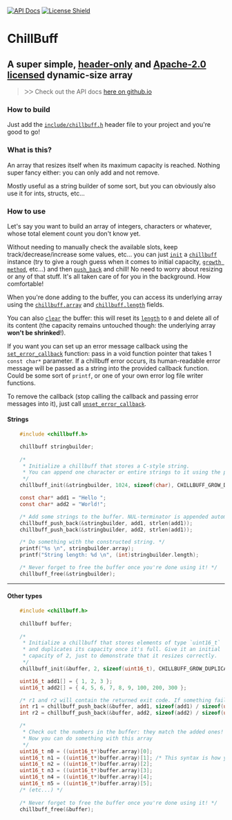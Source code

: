 [![API Docs](https://img.shields.io/badge/api-docs-informational.svg)](https://glitchedpolygons.github.io/chillbuff/chillbuff_8h.html)
[![License Shield](https://img.shields.io/badge/license-Apache--2.0-orange)](https://github.com/GlitchedPolygons/chillbuff/blob/master/LICENSE)

# ChillBuff
## A super simple, [header-](https://github.com/GlitchedPolygons/chillbuff/blob/master/include/chillbuff.h)[only](https://en.wikipedia.org/wiki/Header-only) and [Apache-2.0 licensed](https://github.com/GlitchedPolygons/chillbuff/blob/master/LICENSE) dynamic-size array

> ᐳᐳ  Check out the API docs [here on github.io](https://glitchedpolygons.github.io/chillbuff/chillbuff_8h.html)

### How to build

Just add the [`include/chillbuff.h`](https://github.com/GlitchedPolygons/chillbuff/blob/master/include/chillbuff.h) header file to your project and you're good to go!

### What is this?

An array that resizes itself when its maximum capacity is reached. Nothing super fancy either: you can only add and not remove. 

Mostly useful as a string builder of some sort, but you can obviously also use it for ints, structs, etc...

### How to use

Let's say you want to build an array of integers, characters or whatever, whose total element count you don't know yet. 
 
Without needing to manually check the available slots, keep track/decrease/increase some values, etc... you can just [`init`](https://glitchedpolygons.github.io/chillbuff/chillbuff_8h.html#a844e0218ca5032f0daa183b7d54ab7ef) a [`chillbuff`](https://glitchedpolygons.github.io/chillbuff/structchillbuff.html) instance (try to give a rough guess when it comes to initial capacity, [`growth method`](https://glitchedpolygons.github.io/chillbuff/chillbuff_8h.html#a97927f423ae597adaf00d6636d953c4d), etc...) and then [`push_back`](https://glitchedpolygons.github.io/chillbuff/chillbuff_8h.html#ace76acc79c303bbe52210d6ba7765b43) and chill! No need to worry about resizing or any of that stuff. It's all taken care of for you in the background. How comfortable!

When you're done adding to the buffer, you can access its underlying array using the [`chillbuff.array`](https://glitchedpolygons.github.io/chillbuff/structchillbuff.html#ac8c010be0c6998052548372f7d33e614) and [`chillbuff.length`](https://glitchedpolygons.github.io/chillbuff/structchillbuff.html#a8920604755c2669c46a9c28d42c19b4a) fields.
 
You can also [`clear`](https://glitchedpolygons.github.io/chillbuff/chillbuff_8h.html#a8882aaee3d6540ba9c87e520ce3eb1fc) the buffer: this will reset its [`length`](https://glitchedpolygons.github.io/chillbuff/structchillbuff.html#a8920604755c2669c46a9c28d42c19b4a) to `0` and delete all of its content (the capacity remains untouched though: the underlying array **won't be shrinked**!).

If you want you can set up an error message callback using the [`set_error_callback`](https://glitchedpolygons.github.io/chillbuff/chillbuff_8h.html#a97a3a7a54756cdd4ecf7357e3f30412f) function: pass in a void function pointer that takes 1 `const char*` parameter. If a chillbuff error occurs, its human-readable error message will be passed as a string into the provided callback function. Could be some sort of `printf`, or one of your own error log file writer functions. 

To remove the callback (stop calling the callback and passing error messages into it), just call [`unset_error_callback`](https://glitchedpolygons.github.io/chillbuff/chillbuff_8h.html#ac6713a05d7aaf6afb19bf254a9159408).

#### Strings

```C
    #include <chillbuff.h>

    chillbuff stringbuilder;
    
    /* 
     * Initialize a chillbuff that stores a C-style string. 
     * You can append one character or entire strings to it using the push_back function!
     */
    chillbuff_init(&stringbuilder, 1024, sizeof(char), CHILLBUFF_GROW_DUPLICATIVE);

    const char* add1 = "Hello ";
    const char* add2 = "World!";

    /* Add some strings to the buffer. NUL-terminator is appended automatically. */
    chillbuff_push_back(&stringbuilder, add1, strlen(add1));
    chillbuff_push_back(&stringbuilder, add2, strlen(add1));

    /* Do something with the constructed string. */
    printf("%s \n", stringbuilder.array);
    printf("String length: %d \n", (int)stringbuilder.length);

    /* Never forget to free the buffer once you're done using it! */
    chillbuff_free(&stringbuilder);
```
 
---

#### Other types

```C
    #include <chillbuff.h>
    
    chillbuff buffer;
    
    /* 
     * Initialize a chillbuff that stores elements of type `uint16_t` 
     * and duplicates its capacity once it's full. Give it an initial 
     * capacity of 2, just to demonstrate that it resizes correctly.
     */
    chillbuff_init(&buffer, 2, sizeof(uint16_t), CHILLBUFF_GROW_DUPLICATIVE);

    uint16_t add1[] = { 1, 2, 3 };
    uint16_t add2[] = { 4, 5, 6, 7, 8, 9, 100, 200, 300 };

    /* r1 and r2 will contain the returned exit code. If something fails, that is >0 */
    int r1 = chillbuff_push_back(&buffer, add1, sizeof(add1) / sizeof(uint16_t));
    int r2 = chillbuff_push_back(&buffer, add2, sizeof(add2) / sizeof(uint16_t));

    /* 
     * Check out the numbers in the buffer: they match the added ones! 
     * Now you can do something with this array 
     */
    uint16_t n0 = ((uint16_t*)buffer.array)[0];
    uint16_t n1 = ((uint16_t*)buffer.array)[1]; /* This syntax is how you need to dereference/access the array. */
    uint16_t n2 = ((uint16_t*)buffer.array)[2];
    uint16_t n3 = ((uint16_t*)buffer.array)[3];
    uint16_t n4 = ((uint16_t*)buffer.array)[4];
    uint16_t n5 = ((uint16_t*)buffer.array)[5];
    /* (etc...) */
    
    /* Never forget to free the buffer once you're done using it! */
    chillbuff_free(&buffer);
```
